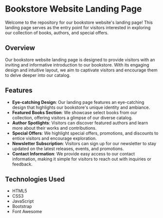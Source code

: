 # Bookstore Website Landing Page

Welcome to the repository for our bookstore website's landing page! This landing page serves as the entry point for visitors interested in exploring our collection of books, authors, and special offers.

## Overview

Our bookstore website landing page is designed to provide visitors with an inviting and informative introduction to our bookstore. With its engaging design and intuitive layout, we aim to captivate visitors and encourage them to delve deeper into our catalog.

## Features

- **Eye-catching Design**: Our landing page features an eye-catching design that highlights our bookstore's unique identity and ambiance.
- **Featured Books Section**: We showcase select books from our collection, offering visitors a glimpse of our diverse catalog.
- **Author Spotlights**: Visitors can discover featured authors and learn more about their works and contributions.
- **Special Offers**: We highlight special offers, promotions, and discounts to entice visitors and encourage exploration.
- **Newsletter Subscription**: Visitors can sign up for our newsletter to stay updated on the latest releases, events, and promotions.
- **Contact Information**: We provide easy access to our contact information, making it simple for visitors to reach out with inquiries or feedback.

## Technologies Used

- HTML5
- CSS3
- JavaScript
- Bootstrap
- Font Awesome
